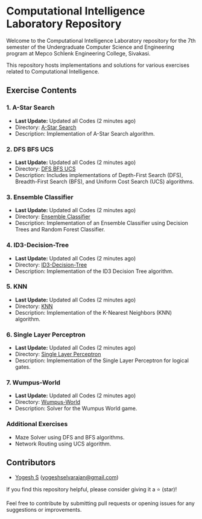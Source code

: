 # Computational Intelligence Laboratory Repository

Welcome to the Computational Intelligence Laboratory repository for the 7th semester of the Undergraduate Computer Science and Engineering program at Mepco Schlenk Engineering College, Sivakasi.

This repository hosts implementations and solutions for various exercises related to Computational Intelligence.

## Exercise Contents

### 1. A-Star Search
- **Last Update:** Updated all Codes (2 minutes ago)
- Directory: [A-Star Search](./A%20Star%20Search)
- Description: Implementation of A-Star Search algorithm.

### 2. DFS BFS UCS
- **Last Update:** Updated all Codes (2 minutes ago)
- Directory: [DFS BFS UCS](./DFS%20BFS%20UCS)
- Description: Includes implementations of Depth-First Search (DFS), Breadth-First Search (BFS), and Uniform Cost Search (UCS) algorithms.

### 3. Ensemble Classifier
- **Last Update:** Updated all Codes (2 minutes ago)
- Directory: [Ensemble Classifier](./Ensemble%20Classifier)
- Description: Implementation of an Ensemble Classifier using Decision Trees and Random Forest Classifier.

### 4. ID3-Decision-Tree
- **Last Update:** Updated all Codes (2 minutes ago)
- Directory: [ID3-Decision-Tree](./ID3-Decision-Tree)
- Description: Implementation of the ID3 Decision Tree algorithm.

### 5. KNN
- **Last Update:** Updated all Codes (2 minutes ago)
- Directory: [KNN](./KNN)
- Description: Implementation of the K-Nearest Neighbors (KNN) algorithm.

### 6. Single Layer Perceptron
- **Last Update:** Updated all Codes (2 minutes ago)
- Directory: [Single Layer Perceptron](./Single%20Layer%20Perceptron)
- Description: Implementation of the Single Layer Perceptron for logical gates.

### 7. Wumpus-World
- **Last Update:** Updated all Codes (2 minutes ago)
- Directory: [Wumpus-World](./Wumpus-World)
- Description: Solver for the Wumpus World game.

### Additional Exercises
- Maze Solver using DFS and BFS algorithms.
- Network Routing using UCS algorithm.

## Contributors

- [Yogesh S](https://github.com/yogeshselvarajan) (yogeshselvarajan@gmail.com)

If you find this repository helpful, please consider giving it a ⭐️ (star)!

Feel free to contribute by submitting pull requests or opening issues for any suggestions or improvements.
